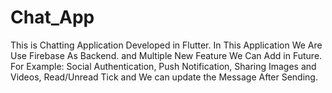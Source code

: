# Chat_App
This is Chatting Application Developed in Flutter. In This Application We Are Use Firebase As Backend. and Multiple New Feature We Can Add in Future. For Example: Social Authentication, Push Notification, Sharing Images and Videos, Read/Unread Tick and We can update the Message After Sending.
